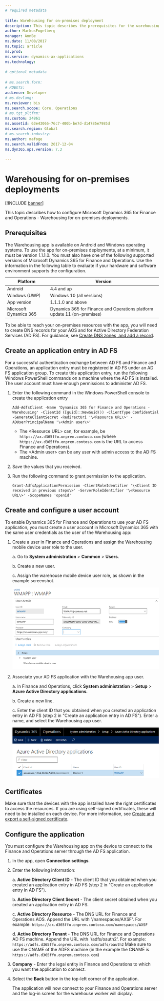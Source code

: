 ```yaml
---
# required metadata

title: Warehousing for on-premises deployment
description: This topic describes the prerequisites for the warehousing app for on-premises deployments.
author: MarkusFogelberg
manager: AnnBe
ms.date: 11/08/2017
ms.topic: article
ms.prod: 
ms.service: dynamics-ax-applications
ms.technology: 

# optional metadata

# ms.search.form: 
# ROBOTS: 
audience: Developer
# ms.devlang: 
ms.reviewer: bis
ms.search.scope: Core, Operations
# ms.tgt_pltfrm: 
ms.custom: 24861
ms.assetid: 63e43066-76c7-400b-be7d-d14785e7985d
ms.search.region: Global
# ms.search.industry: 
ms.author: mafoge
ms.search.validFrom: 2017-12-04
ms.dyn365.ops.version: 7.3

---
```

# Warehousing for on-premises deployments

[!INCLUDE [banner](../includes/banner.md)]

This topic describes how to configure Microsoft Dynamics 365 for Finance and Operations - Warehousing for on-premises deployments.

## Prerequisites
The Warehousing app is available on Android and Windows operating systems. To use the app for on-premises deployments, at a minimum, it must be version 1.1.1.0. You must also have one of the following supported versions of Microsoft Dynamics 365 for Finance and Operations. Use the information in the following table to evaluate if your hardware and software environment supports the configuration.

| Platform               | Version                                                                            |
|------------------------|------------------------------------------------------------------------------------|
| Android                | 4.4 and up                                                                         |
| Windows (UWP)          | Windows 10 (all versions)                                                          |
| App version            | 1.1.1.0 and above                                                                  |
| Microsoft Dynamics 365 | Dynamics 365 for Finance and Operations platform update 11 (on-premises) |

To be able to reach your on-premises resources with the app, you will need to create DNS records for your AOS and for Active Directory Federation Services (AD FS). For guidance, see [Create DNS zones, and add a record](https://docs.microsoft.com/en-us/dynamics365/unified-operations/dev-itpro/deployment/setup-deploy-on-premises-environments#createdns).

## Create an application entry in AD FS
For a successful authentication exchange between AD FS and Finance and Operations, an application entry must be registered in AD FS under an AD FS application group. To create this application entry, run the following Windows PowerShell commands on a machine where the AD FS is installed. The user account must have enough permissions to administer AD FS.

1.  Enter the following command in the Windows PowerShell console to create the application entry  
    
        Add-AdfsClient -Name 'Dynamics 365 for Finance and Operations - Warehousing' -ClientId ([guid]::NewGuid()) -ClientType Confidential -GenerateClientSecret -RedirectUri '\<Resource URL\>' -ADUserPrincipalName '\<Admin user\>' 

    - The \<Resource URL\> can, for example, be `https://ax.d365ffo.onprem.contoso.com` (where `https://ax.d365ffo.onprem.contoso.com`
is the URL to access Finance and Operations).
    - The \<Admin user\> can be any user with admin access to the AD FS machine.

2.  Save the values that you received.

3.  Run the following command to grant permission to the application.  
    
        Grant-AdfsApplicationPermission -ClientRoleIdentifier '\<Client ID received in previous steps\>' -ServerRoleIdentifier '\<Resource URL\>' -ScopeNames 'openid'

## Create and configure a user account

To enable Dynamics 365 for Finance and Operations to use your AD FS application, you must create a user account in Microsoft Dynamics 365 with the same user credentials as the user of the Warehousing app:

1.  Create a user in Finance and Operations and assign the Warehousing mobile
    device user role to the user.

    a.  Go to **System administration** \> **Common** \> **Users**.
    
    b.  Create a new user.
    
    c.  Assign the warehouse mobile device user role, as shown in the example
        screenshot.

    ![Create and configure a user](media/wmapp-users.png)

2.  Associate your AD FS application with the Warehousing app user.

    a.  In Finance and Operations, click **System administration** \> **Setup** \> **Azure Active Directory applications**.
    
    b.  Create a new line.
    
    c.  Enter the client ID that you obtained when you created an application entry in AD FS (step 2 in "Create an application entry in AD FS"). Enter a name, and select the Warehousing app user.

    ![Azure Active Drectory applications ](media/azure-active-directory.png)

## Certificates 

Make sure that the devices with the app installed have the right certificates to access the resources. If you are using self-signed certificates, these will need to be installed on each device. For more information, see [Create and export a self-signed
certificate](https://technet.microsoft.com/en-us/library/ff710475(v=ws.10).aspx).

## Configure the application

You must configure the Warehousing app on the device to connect to the Finance and Operations server through the AD FS application.

1.  In the app, open **Connection settings**.
2.  Enter the following information:

    a.  **Active Directory Client ID** - The client ID that you obtained when  you created an application entry in AD FS (step 2 in "Create an application entry in AD FS").

    b.  **Active Directory Client Secret** - The client secret obtained when you created an application entry in AD FS.

    c.  **Active Directory Resource** - The DNS URL for Finance and Operations AOS. Append the URL with '/namespaces/AXSF'. 
        For example: `https://ax.d365ffo.onprem.contoso.com/namespaces/AXSF`

    d.  **Active Directory Tenant** - The DNS URL for Finance and Operations AD FS machine. Append the URL with '/adfs/oauth2'. 
        For example: `https://adfs.d365ffo.onprem.contoso.com/adfs/oauth2`
        Make sure to use the CNAME of the ADFS machine (in the example the CNAME is `https://adfs.d365ffo.onprem.contoso.com`)

3.  **Company** - Enter the legal entity in Finance and Operations to which you want the application to connect.
4.  Select the **Back** button in the top-left corner of the application.

    The application will now connect to your Finance and Operations server and the log-in screen for the warehouse worker will display.
